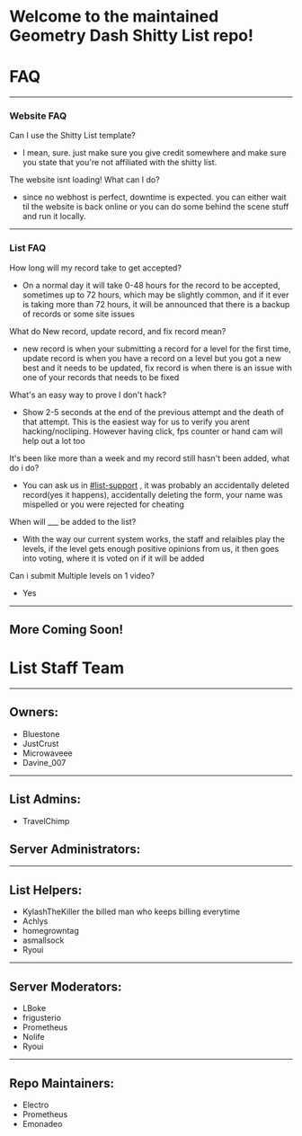 # Welcome to the maintained Geometry Dash Shitty List repo!

# FAQ

---

### Website FAQ

Can I use the Shitty List template?

- I mean, sure. just make sure you give credit somewhere and make sure you state
  that you're not affiliated with the shitty list.

The website isnt loading! What can I do?

- since no webhost is perfect, downtime is expected. you can either wait til the
  website is back online or you can do some behind the scene stuff and run it
  locally.

---

### List FAQ

How long will my record take to get accepted?

- On a normal day it will take 0-48 hours for the record to be accepted,
  sometimes up to 72 hours, which may be slightly common, and if it ever is
  taking more than 72 hours, it will be announced that there is a backup of
  records or some site issues

What do New record, update record, and fix record mean?

- new record is when your submitting a record for a level for the first time,
  update record is when you have a record on a level but you got a new best and
  it needs to be updated, fix record is when there is an issue with one of your
  records that needs to be fixed

What's an easy way to prove I don't hack?

- Show 2-5 seconds at the end of the previous attempt and the death of that
  attempt. This is the easiest way for us to verify you arent hacking/nocliping.
  However having click, fps counter or hand cam will help out a lot too

It's been like more than a week and my record still hasn't been added, what do i
do?

- You can ask us in
  [#list-support](https://discord.com/channels/713151800932433972/744151240765603951)
  , it was probably an accidentally deleted record(yes it happens), accidentally
  deleting the form, your name was mispelled or you were rejected for cheating

When will \_\_\_ be added to the list?

- With the way our current system works, the staff and relaibles play the
  levels, if the level gets enough positive opinions from us, it then goes into
  voting, where it is voted on if it will be added

Can i submit Multiple levels on 1 video?

- Yes

---

## More Coming Soon!

# List Staff Team

---

## Owners:

- Bluestone
- JustCrust
- Microwaveee
- Davine_007

---

## List Admins:

- TravelChimp

## Server Administrators:

---

## List Helpers:

- KylashTheKiller the billed man who keeps billing everytime
- Achlys
- homegrowntag
- asmallsock
- Ryoui

---

## Server Moderators:

- LBoke
- frigusterio
- Prometheus
- Nolife
- Ryoui

---

## Repo Maintainers:

- Electro
- Prometheus
- Emonadeo
